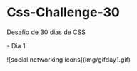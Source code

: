 # Css-Challenge-30
Desafio de 30 dias de CSS
<br>
<p>- Dia 1</p>
![social networking icons](img/gifday1.gif)


